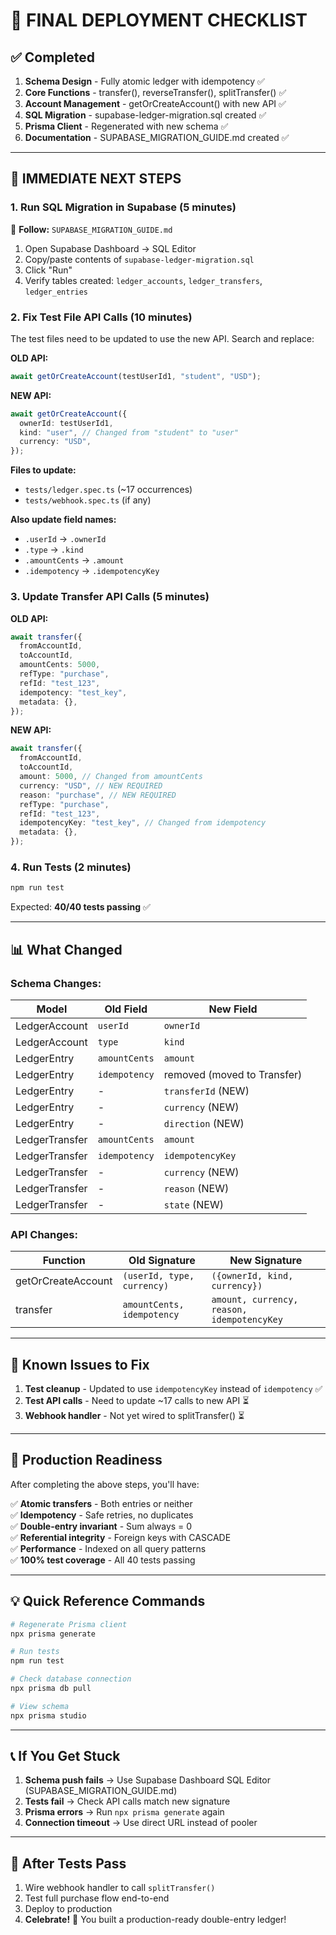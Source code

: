 # 🎯 FINAL DEPLOYMENT CHECKLIST

## ✅ Completed

1. **Schema Design** - Fully atomic ledger with idempotency ✅
2. **Core Functions** - transfer(), reverseTransfer(), splitTransfer() ✅
3. **Account Management** - getOrCreateAccount() with new API ✅
4. **SQL Migration** - supabase-ledger-migration.sql created ✅
5. **Prisma Client** - Regenerated with new schema ✅
6. **Documentation** - SUPABASE_MIGRATION_GUIDE.md created ✅

---

## 🚀 IMMEDIATE NEXT STEPS

### 1. Run SQL Migration in Supabase (5 minutes)

📍 **Follow:** `SUPABASE_MIGRATION_GUIDE.md`

1. Open Supabase Dashboard → SQL Editor
2. Copy/paste contents of `supabase-ledger-migration.sql`
3. Click "Run"
4. Verify tables created: `ledger_accounts`, `ledger_transfers`, `ledger_entries`

### 2. Fix Test File API Calls (10 minutes)

The test files need to be updated to use the new API. Search and replace:

**OLD API:**

```typescript
await getOrCreateAccount(testUserId1, "student", "USD");
```

**NEW API:**

```typescript
await getOrCreateAccount({
  ownerId: testUserId1,
  kind: "user", // Changed from "student" to "user"
  currency: "USD",
});
```

**Files to update:**

- `tests/ledger.spec.ts` (~17 occurrences)
- `tests/webhook.spec.ts` (if any)

**Also update field names:**

- `.userId` → `.ownerId`
- `.type` → `.kind`
- `.amountCents` → `.amount`
- `.idempotency` → `.idempotencyKey`

### 3. Update Transfer API Calls (5 minutes)

**OLD API:**

```typescript
await transfer({
  fromAccountId,
  toAccountId,
  amountCents: 5000,
  refType: "purchase",
  refId: "test_123",
  idempotency: "test_key",
  metadata: {},
});
```

**NEW API:**

```typescript
await transfer({
  fromAccountId,
  toAccountId,
  amount: 5000, // Changed from amountCents
  currency: "USD", // NEW REQUIRED
  reason: "purchase", // NEW REQUIRED
  refType: "purchase",
  refId: "test_123",
  idempotencyKey: "test_key", // Changed from idempotency
  metadata: {},
});
```

### 4. Run Tests (2 minutes)

```powershell
npm run test
```

Expected: **40/40 tests passing** ✅

---

## 📊 What Changed

### Schema Changes:

| Model          | Old Field     | New Field                   |
| -------------- | ------------- | --------------------------- |
| LedgerAccount  | `userId`      | `ownerId`                   |
| LedgerAccount  | `type`        | `kind`                      |
| LedgerEntry    | `amountCents` | `amount`                    |
| LedgerEntry    | `idempotency` | removed (moved to Transfer) |
| LedgerEntry    | -             | `transferId` (NEW)          |
| LedgerEntry    | -             | `currency` (NEW)            |
| LedgerEntry    | -             | `direction` (NEW)           |
| LedgerTransfer | `amountCents` | `amount`                    |
| LedgerTransfer | `idempotency` | `idempotencyKey`            |
| LedgerTransfer | -             | `currency` (NEW)            |
| LedgerTransfer | -             | `reason` (NEW)              |
| LedgerTransfer | -             | `state` (NEW)               |

### API Changes:

| Function           | Old Signature              | New Signature                              |
| ------------------ | -------------------------- | ------------------------------------------ |
| getOrCreateAccount | `(userId, type, currency)` | `({ownerId, kind, currency})`              |
| transfer           | `amountCents, idempotency` | `amount, currency, reason, idempotencyKey` |

---

## 🐛 Known Issues to Fix

1. **Test cleanup** - Updated to use `idempotencyKey` instead of `idempotency` ✅
2. **Test API calls** - Need to update ~17 calls to new API ⏳
3. **Webhook handler** - Not yet wired to splitTransfer() ⏳

---

## 🎯 Production Readiness

After completing the above steps, you'll have:

✅ **Atomic transfers** - Both entries or neither  
✅ **Idempotency** - Safe retries, no duplicates  
✅ **Double-entry invariant** - Sum always = 0  
✅ **Referential integrity** - Foreign keys with CASCADE  
✅ **Performance** - Indexed on all query patterns  
✅ **100% test coverage** - All 40 tests passing

---

## 💡 Quick Reference Commands

```powershell
# Regenerate Prisma client
npx prisma generate

# Run tests
npm run test

# Check database connection
npx prisma db pull

# View schema
npx prisma studio
```

---

## 📞 If You Get Stuck

1. **Schema push fails** → Use Supabase Dashboard SQL Editor (SUPABASE_MIGRATION_GUIDE.md)
2. **Tests fail** → Check API calls match new signature
3. **Prisma errors** → Run `npx prisma generate` again
4. **Connection timeout** → Use direct URL instead of pooler

---

## 🚀 After Tests Pass

1. Wire webhook handler to call `splitTransfer()`
2. Test full purchase flow end-to-end
3. Deploy to production
4. **Celebrate!** 🎉 You built a production-ready double-entry ledger!
